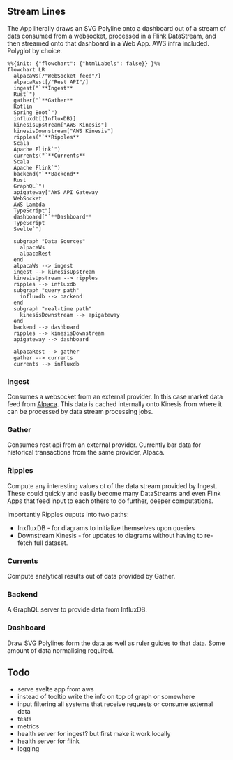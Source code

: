 ## Stream Lines

The App literally draws an SVG Polyline onto a dashboard out of a stream of data consumed from a websocket, processed in a Flink DataStream, and then streamed onto that dashboard in a Web App. AWS infra included. Polyglot by choice.

```mermaid
%%{init: {"flowchart": {"htmlLabels": false}} }%%
flowchart LR
  alpacaWs[/"WebSocket feed"/]
  alpacaRest[/"Rest API"/]
  ingest("`**Ingest**
  Rust`")
  gather("`**Gather**
  Kotlin
  Spring Boot`")
  influxdb[(InfluxDB)]
  kinesisUpstream["AWS Kinesis"]
  kinesisDownstream["AWS Kinesis"]
  ripples("`**Ripples**
  Scala
  Apache Flink`")
  currents("`**Currents**
  Scala
  Apache Flink`")
  backend("`**Backend**
  Rust
  GraphQL`")
  apigateway["AWS API Gateway
  WebSocket
  AWS Lambda
  TypeScript"]
  dashboard["`**Dashboard**
  TypeScript
  Svelte`"]

  subgraph "Data Sources"
    alpacaWs
    alpacaRest  
  end
  alpacaWs --> ingest
  ingest --> kinesisUpstream
  kinesisUpstream --> ripples
  ripples --> influxdb
  subgraph "query path"
    influxdb --> backend
  end
  subgraph "real-time path"
    kinesisDownstream --> apigateway
  end  
  backend --> dashboard
  ripples --> kinesisDownstream
  apigateway --> dashboard

  alpacaRest --> gather
  gather --> currents
  currents --> influxdb

```

### Ingest

Consumes a websocket from an external provider. In this case market data feed from [Alpaca](https://alpaca.markets/data). This data is cached internally onto Kinesis from where it can be processed by data stream processing jobs.

### Gather

Consumes rest api from an external provider. Currently bar data for historical transactions from the same provider, Alpaca.

### Ripples

Compute any interesting values ot of the data stream provided by Ingest. These could quickly and easily become many DataStreams and even Flink Apps that feed input to each others to do further, deeper computations.

Importantly Ripples ouputs into two paths:

- InxfluxDB - for diagrams to initialize themselves upon queries
- Downstream Kinesis - for updates to diagrams without having to re-fetch full dataset.

### Currents

Compute analytical results out of data provided by Gather.

### Backend

A GraphQL server to provide data from InfluxDB.

### Dashboard

Draw SVG Polylines form the data as well as ruler guides to that data. Some amount of data normalising required.

## Todo

- serve svelte app from aws
- instead of tooltip write the info on top of graph or somewhere
- input filtering all systems that receive requests or consume external data
- tests
- metrics
- health server for ingest? but first make it work locally
- health server for flink
- logging
